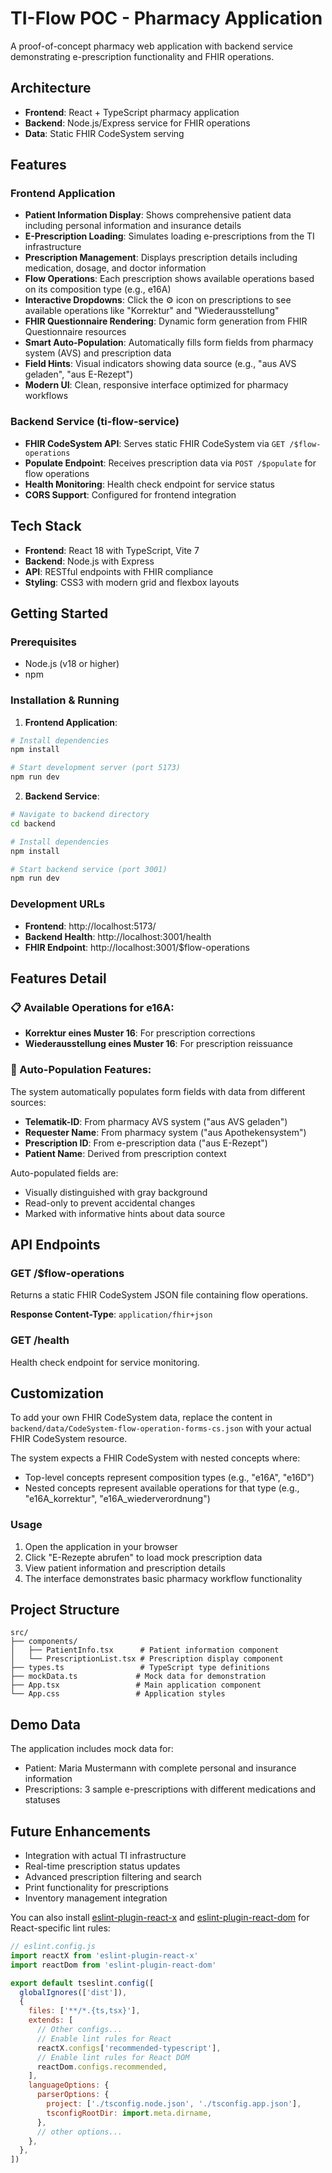 # TI-Flow POC - Pharmacy Application

A proof-of-concept pharmacy web application with backend service demonstrating e-prescription functionality and FHIR operations.

## Architecture

- **Frontend**: React + TypeScript pharmacy application
- **Backend**: Node.js/Express service for FHIR operations
- **Data**: Static FHIR CodeSystem serving

## Features

### Frontend Application
- **Patient Information Display**: Shows comprehensive patient data including personal information and insurance details
- **E-Prescription Loading**: Simulates loading e-prescriptions from the TI infrastructure
- **Prescription Management**: Displays prescription details including medication, dosage, and doctor information
- **Flow Operations**: Each prescription shows available operations based on its composition type (e.g., e16A)
- **Interactive Dropdowns**: Click the ⚙️ icon on prescriptions to see available operations like "Korrektur" and "Wiederausstellung"
- **FHIR Questionnaire Rendering**: Dynamic form generation from FHIR Questionnaire resources
- **Smart Auto-Population**: Automatically fills form fields from pharmacy system (AVS) and prescription data
- **Field Hints**: Visual indicators showing data source (e.g., "aus AVS geladen", "aus E-Rezept")
- **Modern UI**: Clean, responsive interface optimized for pharmacy workflows

### Backend Service (ti-flow-service)
- **FHIR CodeSystem API**: Serves static FHIR CodeSystem via `GET /$flow-operations`
- **Populate Endpoint**: Receives prescription data via `POST /$populate` for flow operations
- **Health Monitoring**: Health check endpoint for service status
- **CORS Support**: Configured for frontend integration

## Tech Stack

- **Frontend**: React 18 with TypeScript, Vite 7
- **Backend**: Node.js with Express
- **API**: RESTful endpoints with FHIR compliance
- **Styling**: CSS3 with modern grid and flexbox layouts

## Getting Started

### Prerequisites

- Node.js (v18 or higher)
- npm

### Installation & Running

1. **Frontend Application**:
```bash
# Install dependencies
npm install

# Start development server (port 5173)
npm run dev
```

2. **Backend Service**:
```bash
# Navigate to backend directory
cd backend

# Install dependencies
npm install

# Start backend service (port 3001)
npm run dev
```

### Development URLs

- **Frontend**: http://localhost:5173/
- **Backend Health**: http://localhost:3001/health
- **FHIR Endpoint**: http://localhost:3001/$flow-operations

## Features Detail

### 📋 Available Operations for e16A:

- **Korrektur eines Muster 16**: For prescription corrections
- **Wiederausstellung eines Muster 16**: For prescription reissuance

### 🔧 Auto-Population Features:

The system automatically populates form fields with data from different sources:

- **Telematik-ID**: From pharmacy AVS system ("aus AVS geladen")
- **Requester Name**: From pharmacy system ("aus Apothekensystem") 
- **Prescription ID**: From e-prescription data ("aus E-Rezept")
- **Patient Name**: Derived from prescription context

Auto-populated fields are:
- Visually distinguished with gray background
- Read-only to prevent accidental changes
- Marked with informative hints about data source

## API Endpoints

### GET /$flow-operations
Returns a static FHIR CodeSystem JSON file containing flow operations.

**Response Content-Type**: `application/fhir+json`

### GET /health
Health check endpoint for service monitoring.

## Customization

To add your own FHIR CodeSystem data, replace the content in `backend/data/CodeSystem-flow-operation-forms-cs.json` with your actual FHIR CodeSystem resource.

The system expects a FHIR CodeSystem with nested concepts where:
- Top-level concepts represent composition types (e.g., "e16A", "e16D")
- Nested concepts represent available operations for that type (e.g., "e16A_korrektur", "e16A_wiederverordnung")

### Usage

1. Open the application in your browser
2. Click "E-Rezepte abrufen" to load mock prescription data
3. View patient information and prescription details
4. The interface demonstrates basic pharmacy workflow functionality

## Project Structure

```
src/
├── components/
│   ├── PatientInfo.tsx      # Patient information component
│   └── PrescriptionList.tsx # Prescription display component
├── types.ts                 # TypeScript type definitions
├── mockData.ts             # Mock data for demonstration
├── App.tsx                 # Main application component
└── App.css                 # Application styles
```

## Demo Data

The application includes mock data for:
- Patient: Maria Mustermann with complete personal and insurance information
- Prescriptions: 3 sample e-prescriptions with different medications and statuses

## Future Enhancements

- Integration with actual TI infrastructure
- Real-time prescription status updates
- Advanced prescription filtering and search
- Print functionality for prescriptions
- Inventory management integration

You can also install [eslint-plugin-react-x](https://github.com/Rel1cx/eslint-react/tree/main/packages/plugins/eslint-plugin-react-x) and [eslint-plugin-react-dom](https://github.com/Rel1cx/eslint-react/tree/main/packages/plugins/eslint-plugin-react-dom) for React-specific lint rules:

```js
// eslint.config.js
import reactX from 'eslint-plugin-react-x'
import reactDom from 'eslint-plugin-react-dom'

export default tseslint.config([
  globalIgnores(['dist']),
  {
    files: ['**/*.{ts,tsx}'],
    extends: [
      // Other configs...
      // Enable lint rules for React
      reactX.configs['recommended-typescript'],
      // Enable lint rules for React DOM
      reactDom.configs.recommended,
    ],
    languageOptions: {
      parserOptions: {
        project: ['./tsconfig.node.json', './tsconfig.app.json'],
        tsconfigRootDir: import.meta.dirname,
      },
      // other options...
    },
  },
])
```

